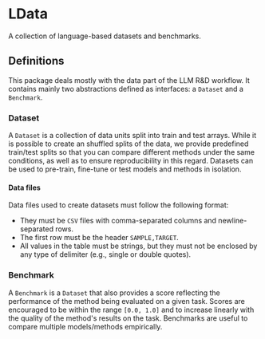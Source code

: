 # LData

A collection of language-based datasets and benchmarks.

## Definitions

This package deals mostly with the data part of the LLM R&D workflow. It contains mainly two abstractions defined as interfaces: a `Dataset` and a `Benchmark`.

### Dataset

A `Dataset` is a collection of data units split into train and test arrays. While it is possible to create an shuffled splits of the data, we provide predefined train/test splits so that you can compare different methods under the same conditions, as well as to ensure reproducibility in this regard. Datasets can be used to pre-train, fine-tune or test models and methods in isolation.

#### Data files

Data files used to create datasets must follow the following format:

- They must be `CSV` files with comma-separated columns and newline-separated rows.
- The first row must be the header `SAMPLE,TARGET`.
- All values in the table must be strings, but they must not be enclosed by any type of delimiter (e.g., single or double quotes).

### Benchmark

A `Benchmark` is a `Dataset` that also provides a score reflecting the performance of the method being evaluated on a given task. Scores are encouraged to be within the range `[0.0, 1.0]` and to increase linearly with the quality of the method's results on the task. Benchmarks are useful to compare multiple models/methods empirically.

